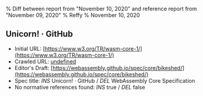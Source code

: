 % Diff between report from "November 10, 2020" and reference report from "November 09, 2020"
% Reffy
% November 10, 2020

## Unicorn! · GitHub

- Initial URL: [https://www.w3.org/TR/wasm-core-1/](https://www.w3.org/TR/wasm-core-1/)
- Crawled URL: [undefined](undefined)
- Editor's Draft: [https://webassembly.github.io/spec/core/bikeshed/](https://webassembly.github.io/spec/core/bikeshed/)
- Spec title: *INS* Unicorn! · GitHub / *DEL* WebAssembly Core Specification
- No normative references found: *INS* true / *DEL* false


